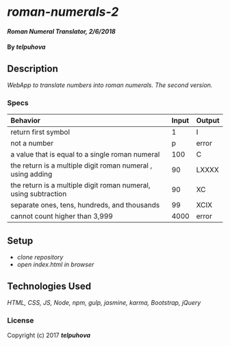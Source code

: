 # _roman-numerals-2_

#### _Roman Numeral Translator, 2/6/2018_

#### By _**telpuhova**_

## Description

_WebApp to translate numbers into roman numerals. The second version._

### Specs
| Behavior | Input | Output |
| :-------------     | :------------- | :------------- |
| return first symbol | 1 | I |
| not a number | p | error |
| a value that is equal to a single roman numeral | 100 | C |
| the return is a multiple digit roman numeral , using adding | 90 | LXXXX |
| the return is a multiple digit roman numeral, using subtraction | 90 | XC |
| separate ones, tens, hundreds, and thousands | 99 | XCIX |
| cannot count higher than 3,999 | 4000 | error |

## Setup

* _clone repository_
* _open index.html in browser_

## Technologies Used

_HTML, CSS, JS, Node, npm, gulp, jasmine, karma, Bootstrap, jQuery_

### License

Copyright (c) 2017 ****_telpuhova_****
